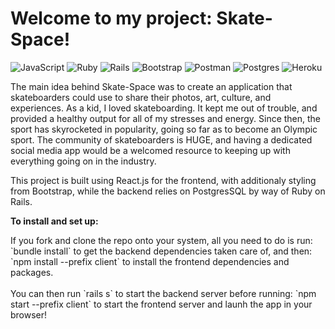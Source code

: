 # Welcome to my project: Skate-Space!

![JavaScript](https://img.shields.io/badge/javascript-%23323330.svg?style=for-the-badge&logo=javascript&logoColor=%23F7DF1E)
![Ruby](https://img.shields.io/badge/ruby-%23CC342D.svg?style=for-the-badge&logo=ruby&logoColor=white)
![Rails](https://img.shields.io/badge/rails-%23CC0000.svg?style=for-the-badge&logo=ruby-on-rails&logoColor=white)
![Bootstrap](https://img.shields.io/badge/bootstrap-%23563D7C.svg?style=for-the-badge&logo=bootstrap&logoColor=white)
![Postman](https://img.shields.io/badge/Postman-FF6C37?style=for-the-badge&logo=postman&logoColor=white)
![Postgres](https://img.shields.io/badge/postgres-%23316192.svg?style=for-the-badge&logo=postgresql&logoColor=white)
![Heroku](https://img.shields.io/badge/heroku-%23430098.svg?style=for-the-badge&logo=heroku&logoColor=white)

<p>The main idea behind Skate-Space was to create an application that skateboarders could use to share their photos, art, culture, and experiences. As a kid, I loved skateboarding. It kept me out of trouble, and provided a healthy output for all of my stresses and energy. Since then, the sport has skyrocketed in popularity, going so far as to become an Olympic sport. The community of skateboarders is HUGE, and having a dedicated social media app would be a welcomed resource to keeping up with everything going on in the industry.</p>

This project is built using React.js for the frontend, with additionaly styling from Bootstrap, while the backend relies on PostgresSQL by way of Ruby on Rails.

<p><b>To install and set up:</b></p>
If you fork and clone the repo onto your system, all you need to do is run:
`bundle install` to get the backend dependencies taken care of, and then:
`npm install --prefix client` to install the frontend dependencies and packages.
<br/>
<br/>
You can then run `rails s` to start the backend server before running:
  `npm start --prefix client` to start the frontend server and launh the app in your browser!
